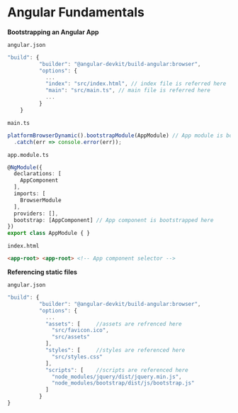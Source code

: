 # Angular Fundamentals



**Bootstrapping an Angular App**

`angular.json`

```js
"build": {
          "builder": "@angular-devkit/build-angular:browser",
          "options": {
            ...
            "index": "src/index.html", // index file is referred here
            "main": "src/main.ts", // main file is referred here
           	...
          }
    }
```



`main.ts`

```js
platformBrowserDynamic().bootstrapModule(AppModule) // App module is bootstrapped here
  .catch(err => console.error(err));
```



`app.module.ts`

```typescript
@NgModule({
  declarations: [
    AppComponent
  ],
  imports: [
    BrowserModule
  ],
  providers: [],
  bootstrap: [AppComponent] // App component is bootstrapped here
})
export class AppModule { }
```



`index.html`

```html
<app-root> <app-root> <!-- App component selector -->
```



**Referencing static files**

`angular.json`

```js
"build": {
          "builder": "@angular-devkit/build-angular:browser",
          "options": {
            ...
            "assets": [     //assets are refrenced here
              "src/favicon.ico",
              "src/assets"
            ],
            "styles": [     //styles are referenced here
              "src/styles.css"
            ],
            "scripts": [    //scripts are referenced here
              "node_modules/jquery/dist/jquery.min.js",
              "node_modules/bootstrap/dist/js/bootstrap.js"
            ]   
          }
}
```

